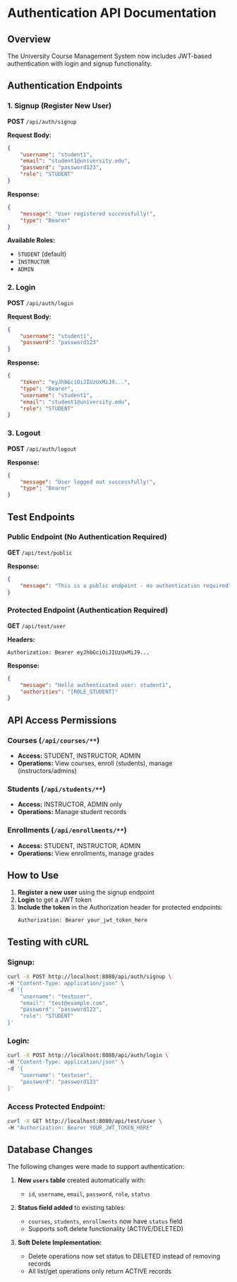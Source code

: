 # Authentication API Documentation

## Overview
The University Course Management System now includes JWT-based authentication with login and signup functionality.

## Authentication Endpoints

### 1. Signup (Register New User)
**POST** `/api/auth/signup`

**Request Body:**
```json
{
    "username": "student1",
    "email": "student1@university.edu",
    "password": "password123",
    "role": "STUDENT"
}
```

**Response:**
```json
{
    "message": "User registered successfully!",
    "type": "Bearer"
}
```

**Available Roles:**
- `STUDENT` (default)
- `INSTRUCTOR` 
- `ADMIN`

### 2. Login
**POST** `/api/auth/login`

**Request Body:**
```json
{
    "username": "student1",
    "password": "password123"
}
```

**Response:**
```json
{
    "token": "eyJhbGciOiJIUzUxMiJ9...",
    "type": "Bearer",
    "username": "student1",
    "email": "student1@university.edu",
    "role": "STUDENT"
}
```

### 3. Logout
**POST** `/api/auth/logout`

**Response:**
```json
{
    "message": "User logged out successfully!",
    "type": "Bearer"
}
```

## Test Endpoints

### Public Endpoint (No Authentication Required)
**GET** `/api/test/public`

**Response:**
```json
{
    "message": "This is a public endpoint - no authentication required"
}
```

### Protected Endpoint (Authentication Required)
**GET** `/api/test/user`

**Headers:**
```
Authorization: Bearer eyJhbGciOiJIUzUxMiJ9...
```

**Response:**
```json
{
    "message": "Hello authenticated user: student1",
    "authorities": "[ROLE_STUDENT]"
}
```

## API Access Permissions

### Courses (`/api/courses/**`)
- **Access:** STUDENT, INSTRUCTOR, ADMIN
- **Operations:** View courses, enroll (students), manage (instructors/admins)

### Students (`/api/students/**`)
- **Access:** INSTRUCTOR, ADMIN only
- **Operations:** Manage student records

### Enrollments (`/api/enrollments/**`)
- **Access:** STUDENT, INSTRUCTOR, ADMIN
- **Operations:** View enrollments, manage grades

## How to Use

1. **Register a new user** using the signup endpoint
2. **Login** to get a JWT token
3. **Include the token** in the Authorization header for protected endpoints:
   ```
   Authorization: Bearer your_jwt_token_here
   ```

## Testing with cURL

### Signup:
```bash
curl -X POST http://localhost:8080/api/auth/signup \
-H "Content-Type: application/json" \
-d '{
    "username": "testuser",
    "email": "test@example.com", 
    "password": "password123",
    "role": "STUDENT"
}'
```

### Login:
```bash
curl -X POST http://localhost:8080/api/auth/login \
-H "Content-Type: application/json" \
-d '{
    "username": "testuser",
    "password": "password123"
}'
```

### Access Protected Endpoint:
```bash
curl -X GET http://localhost:8080/api/test/user \
-H "Authorization: Bearer YOUR_JWT_TOKEN_HERE"
```

## Database Changes

The following changes were made to support authentication:

1. **New `users` table** created automatically with:
   - `id`, `username`, `email`, `password`, `role`, `status`
   
2. **Status field added** to existing tables:
   - `courses`, `students`, `enrollments` now have `status` field
   - Supports soft delete functionality (ACTIVE/DELETED)

3. **Soft Delete Implementation:**
   - Delete operations now set status to DELETED instead of removing records
   - All list/get operations only return ACTIVE records
